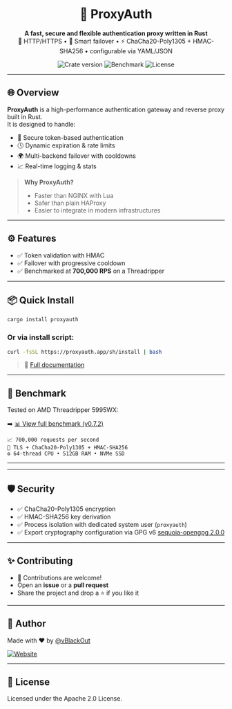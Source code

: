 <h1 align="center">🚀 ProxyAuth</h1>
<p align="center">
  <b>A fast, secure and flexible authentication proxy written in Rust</b><br>
  🔐 HTTP/HTTPS • 🔄 Smart failover • ⚡ ChaCha20-Poly1305 + HMAC-SHA256 • configurable via YAML/JSON
</p>

<p align="center">
  <img src="https://img.shields.io/crates/v/proxyauth?style=flat-square" alt="Crate version">
  <img src="https://img.shields.io/badge/performance-+100k%20RPS-brightgreen?style=flat-square" alt="Benchmark">
  <img src="https://img.shields.io/github/license/vBlackOut/ProxyAuth?style=flat-square" alt="License">
</p>

---
## 🌐 Overview

**ProxyAuth** is a high-performance authentication gateway and reverse proxy built in Rust.  
It is designed to handle:

- 🔑 Secure token-based authentication
- 🕓 Dynamic expiration & rate limits
- 🌍 Multi-backend failover with cooldowns
- 📈 Real-time logging & stats

> **Why ProxyAuth?**
> - Faster than NGINX with Lua
> - Safer than plain HAProxy
> - Easier to integrate in modern infrastructures

---

## ⚙️ Features

- ✅ Token validation with HMAC
- ✅ Failover with progressive cooldown
- ✅ Benchmarked at **700,000 RPS** on a Threadripper

---

## 📦 Quick Install

```bash
cargo install proxyauth
```

### Or via install script:

```bash
curl -fsSL https://proxyauth.app/sh/install | bash
```

> 📄 [Full documentation](https://proxyauth.app/)

---

## 🔬 Benchmark

Tested on AMD Threadripper 5995WX:

➡️ [📊 View full benchmark (v0.7.2)](https://proxyauth.app/benchmark/0.7.2.html)

```text
📈 700,000 requests per second
🔐 TLS + ChaCha20-Poly1305 + HMAC-SHA256
⚙️ 64-thread CPU • 512GB RAM • NVMe SSD
```

---

---

## 🛡️ Security

- ✅ ChaCha20-Poly1305 encryption
- ✅ HMAC-SHA256 key derivation
- ✅ Process isolation with dedicated system user (`proxyauth`)
- ✅ Export cryptography configuration via GPG v6 <a href="https://crates.io/crates/sequoia-openpgp/2.0.0">sequoia-opengpg 2.0.0</a>

---

## ✨ Contributing

- 🤝 Contributions are welcome!
- Open an **issue** or a **pull request**
- Share the project and drop a ⭐ if you like it

---

## 🧠 Author

Made with ❤️ by [@vBlackOut](https://github.com/vBlackOut)

[![Website](https://img.shields.io/badge/Website-proxyauth.app-informational?style=flat-square)](https://proxyauth.app)

---

## 🧪 License
Licensed under the Apache 2.0 License. 
